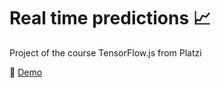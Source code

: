 # Real time predictions 📈
Project of the course TensorFlow.js from Platzi 

  🚀   [Demo](https://mariajosemv.github.io/real-time-predictions/index.html)
